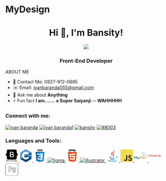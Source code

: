 # MyDesign
<h1 align="center">Hi 👋, I'm Bansity!</h1>
<div align="center">
  <img height="200" src="https://private-user-images.githubusercontent.com/135509710/307497543-29014f6b-f1a7-446a-8c86-a1018b511516.jpg?jwt=eyJhbGciOiJIUzI1NiIsInR5cCI6IkpXVCJ9.eyJpc3MiOiJnaXRodWIuY29tIiwiYXVkIjoicmF3LmdpdGh1YnVzZXJjb250ZW50LmNvbSIsImtleSI6ImtleTUiLCJleHAiOjE3MDg3NTIzMjgsIm5iZiI6MTcwODc1MjAyOCwicGF0aCI6Ii8xMzU1MDk3MTAvMzA3NDk3NTQzLTI5MDE0ZjZiLWYxYTctNDQ2YS04Yzg2LWExMDE4YjUxMTUxNi5qcGc_WC1BbXotQWxnb3JpdGhtPUFXUzQtSE1BQy1TSEEyNTYmWC1BbXotQ3JlZGVudGlhbD1BS0lBVkNPRFlMU0E1M1BRSzRaQSUyRjIwMjQwMjI0JTJGdXMtZWFzdC0xJTJGczMlMkZhd3M0X3JlcXVlc3QmWC1BbXotRGF0ZT0yMDI0MDIyNFQwNTIwMjhaJlgtQW16LUV4cGlyZXM9MzAwJlgtQW16LVNpZ25hdHVyZT03NzAxM2M2M2U2MzZmMjAzYzgyYjk1MzExMTQ2NjM0N2MwYmE4OGY0ZTJjMDEzNTRjNjQ1YTU1YTUxYzhlODU5JlgtQW16LVNpZ25lZEhlYWRlcnM9aG9zdCZhY3Rvcl9pZD0wJmtleV9pZD0wJnJlcG9faWQ9MCJ9.15MkCO0p7w7VA_azhto1SSA3yIbDQvcg62Otmh7Whh4"  />
</div>

###
<h3 align="center">Front-End Developer </h3>


ABOUT ME
- 📱 Contact Me: 0927-912-0685
- ✉️ Email: ivanbaranda055@gmail.com
- 💬 Ask me about **Anything**
- ⚡ Fun fact **I am....... a Super Saiyanji -- WAHHHHH**

<h3 align="left">Connect with me:</h3>
<p align="left">
<a href="https://fb.com/ivan baranda" target="(https://www.facebook.com/ivan.baranda.3/)"><img align="center" src="https://raw.githubusercontent.com/rahuldkjain/github-profile-readme-generator/master/src/images/icons/Social/facebook.svg" alt="ivan baranda" height="30" width="40" /></a>
<a href="https://instagram.com/ivan baranda1" target="blank"><img align="center" src="https://raw.githubusercontent.com/rahuldkjain/github-profile-readme-generator/master/src/images/icons/Social/instagram.svg" alt="ivan baranda1" height="30" width="40" /></a>
<a href="https://www.youtube.com/c/bansity" target="blank"><img align="center" src="https://raw.githubusercontent.com/rahuldkjain/github-profile-readme-generator/master/src/images/icons/Social/youtube.svg" alt="bansity" height="30" width="40" /></a>
<a href="https://discord.gg/#8003" target="blank"><img align="center" src="https://raw.githubusercontent.com/rahuldkjain/github-profile-readme-generator/master/src/images/icons/Social/discord.svg" alt="#8003" height="30" width="40" /></a>
</p>

<h3 align="left">Languages and Tools:</h3>
<p align="left"> 
<a href="https://getbootstrap.com" target="_blank" rel="noreferrer"> 
<img src="https://raw.githubusercontent.com/devicons/devicon/master/icons/bootstrap/bootstrap-plain-wordmark.svg" alt="bootstrap" width="40" height="40"/> </a> <a href="https://www.w3schools.com/cpp/" target="_blank" rel="noreferrer"> 
<img src="https://raw.githubusercontent.com/devicons/devicon/master/icons/cplusplus/cplusplus-original.svg" alt="cplusplus" width="40" height="40"/> </a> <a href="https://www.w3schools.com/css/" target="_blank" rel="noreferrer">
<img src="https://raw.githubusercontent.com/devicons/devicon/master/icons/css3/css3-original-wordmark.svg" alt="css3" width="40" height="40"/> </a> <a href="https://www.figma.com/" target="_blank" rel="noreferrer">
<img src="https://www.vectorlogo.zone/logos/figma/figma-icon.svg" alt="figma" width="40" height="40"/> </a> <a href="https://www.w3.org/html/" target="_blank" rel="noreferrer"> 
<img src="https://raw.githubusercontent.com/devicons/devicon/master/icons/html5/html5-original-wordmark.svg" alt="html5" width="40" height="40"/> </a> <a href="https://www.adobe.com/in/products/illustrator.html" target="_blank" rel="noreferrer"> 
<img src="https://www.vectorlogo.zone/logos/adobe_illustrator/adobe_illustrator-icon.svg" alt="illustrator" width="40" height="40"/> </a> <a href="https://www.java.com" target="_blank" rel="noreferrer">
<img src="https://raw.githubusercontent.com/devicons/devicon/master/icons/java/java-original.svg" alt="java" width="40" height="40"/> </a> <a href="https://developer.mozilla.org/en-US/docs/Web/JavaScript" target="_blank" rel="noreferrer"> 
<img src="https://raw.githubusercontent.com/devicons/devicon/master/icons/javascript/javascript-original.svg" alt="javascript" width="40" height="40"/> </a> <a href="https://www.mysql.com/" target="_blank" rel="noreferrer"> 
<img src="https://raw.githubusercontent.com/devicons/devicon/master/icons/mysql/mysql-original-wordmark.svg" alt="mysql" width="40" height="40"/> </a> <a href="https://www.oracle.com/" target="_blank" rel="noreferrer"> <img src="https://raw.githubusercontent.com/devicons/devicon/master/icons/oracle/oracle-original.svg" alt="oracle" width="40" height="40"/> </a> <a href="https://www.photoshop.com/en" target="_blank" rel="noreferrer"> <img src="https://raw.githubusercontent.com/devicons/devicon/master/icons/photoshop/photoshop-line.svg" alt="photoshop" width="40" height="40"/> </a> </p>

